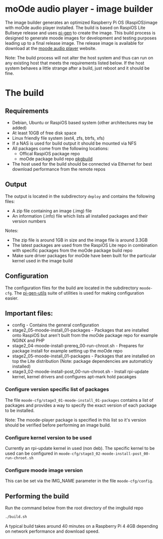 # moOde audio player - image builder

The image builder generates an optimized Raspberry Pi OS (RaspiOS)image with moOde audio player installed. The build is based on RaspiOS Lite Bullseye release and uses [pi-gen](https://github.com/RPi-Distro/pi-gen) to create the image.
This build process is designed to generate moode images for development and testing purposes leading up to a final release image. The release image is available for download at the [moode audio player](https://moodeaudio.org/) website.

Note: The build process will not alter the host system and thus can run on any existing host that meets the requirements listed below. If the host system behaves a little strange after a build, just reboot and it should be fine.

# The build
## Requirements

* Debian, Ubuntu or RaspiOS based system (other architectures may be added)
* At least 10GB of free disk space
* Linux friendly file system (ext4, zfs, btrfs, xfs)
* If a NAS is used for build output it should be mounted via NFS
* All packages come from the following locations:
  * Offical RaspiOS package repo
  * moOde package build repo [pkgbuild](https://github.com/moode-player/pkgbuild)
* The host used for the build should be connected via Ethernet for best download performance from the remote repos

## Output

The output is located in the subdirectory `deploy` and contains the following files:
* A zip file containing an image (.img) file
* An information (.info) file which lists all installed packages and their version numbers

Notes:
* The zip file is around 1GB in size and the image file is around 3.3GB
* The latest packages are used from the RaspiOS Lite repo in combination with specific packages from the moOde package build repo
* Make sure driver packages for moOde have been built for the particular kernel used in the image build

## Configuration

The configuration files for the build are located in the subdirectory `moode-cfg`. The [pi-gen-utils](https://github.com/FrancisTurner/pi-gen-utils) suite of utilities is used for making configuration easier.

## Important files:
* config - Contains the general configuration
* stage2_05-moode-install_01-packages - Packages that are installed onto RaspiOS but aren't built from the moOde package repo for example NGINX and PHP
* stage2_04-moode-install-prereq_00-run-chroot.sh - Prepares for package install for example setting up the moOde repo
* stage2_05-moode-install_01-packages - Packages that are installed on top the Lite distribution (Note: package dependencies are automaticly installed)
* stage3_02-moode-install-post_00-run-chroot.sh - Install rpi-update kernel, kernel drivers and configures apt-mark hold pacakges

### Configure version specific list of packages

The file `moode-cfg/stage3_01-moode-install_01-packages` contains a list of packages and provides a way to specify the exact version of each package to be installed.

Note: The moode-player package is specified in this list so it's version should be verified before performing an image build.

### Configure kernel version to be used

Currently an rpi-update kernel in used (non deb). The specific kernel to be used can be configured in `moode-cfg/stage3_02-moode-install-post_00-run-chroot.sh`

### Configure moode image version

This can be set via the IMG_NAME parameter in the file `moode-cfg/config`.

## Performing the build

Run the command below from the root directory of the imgbuild repo
```bash
./build.sh
```

A typical build takes around 40 minutes on a Raspberry Pi 4 4GB depending on network performance and download speed.
